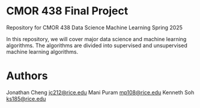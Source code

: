 # CMOR 438 Final Project
Repository for CMOR 438 Data Science Machine Learning Spring 2025

In this repository, we will cover major data science and machine learning algorithms. The algorithms are divided into supervised and unsupervised machine learning algorithms. 

# Authors
Jonathan Cheng
jc212@rice.edu
Mani Puram
mp108@rice.edu
Kenneth Soh
ks185@rice.edu
